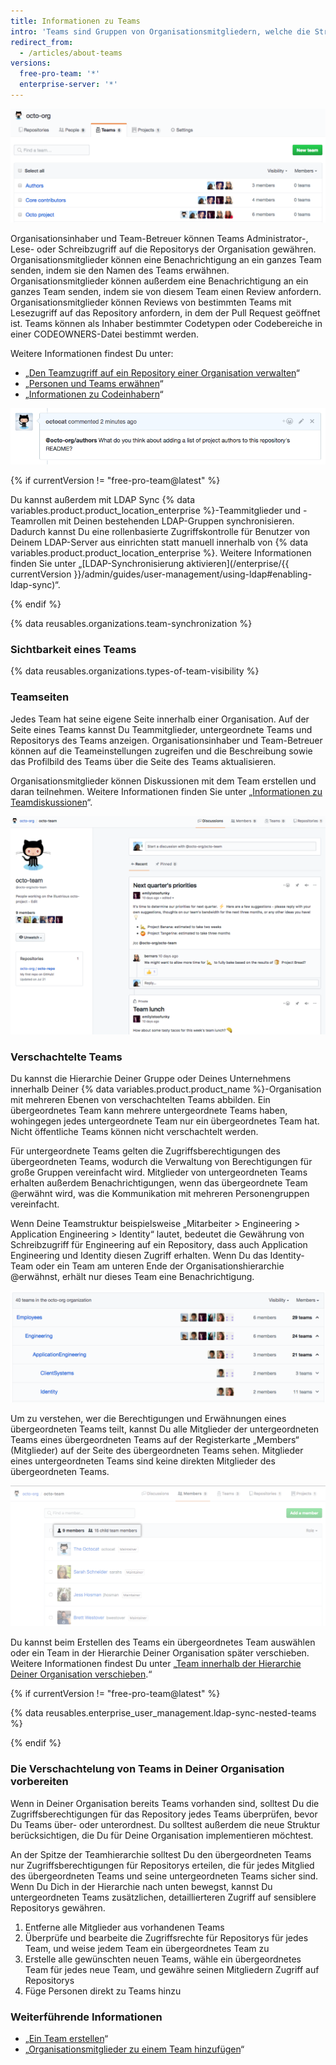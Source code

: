 ```yaml
---
title: Informationen zu Teams
intro: 'Teams sind Gruppen von Organisationsmitgliedern, welche die Struktur Deines Unternehmens oder Deiner Gruppe mit kaskadierenden Zugriffsberechtigungen und Erwähnungen widerspiegeln.'
redirect_from:
  - /articles/about-teams
versions:
  free-pro-team: '*'
  enterprise-server: '*'
---
```


![Liste der Teams in einer Organisation](/assets/images/help/teams/org-list-of-teams.png)

Organisationsinhaber und Team-Betreuer können Teams Administrator-, Lese- oder Schreibzugriff auf die Repositorys der Organisation gewähren. Organisationsmitglieder können eine Benachrichtigung an ein ganzes Team senden, indem sie den Namen des Teams erwähnen. Organisationsmitglieder können außerdem eine Benachrichtigung an ein ganzes Team senden, indem sie von diesem Team einen Review anfordern. Organisationsmitglieder können Reviews von bestimmten Teams mit Lesezugriff auf das Repository anfordern, in dem der Pull Request geöffnet ist. Teams können als Inhaber bestimmter Codetypen oder Codebereiche in einer CODEOWNERS-Datei bestimmt werden.

Weitere Informationen findest Du unter:
- „[Den Teamzugriff auf ein Repository einer Organisation verwalten](/articles/managing-team-access-to-an-organization-repository)“
- „[Personen und Teams erwähnen](/articles/basic-writing-and-formatting-syntax/#mentioning-people-and-teams)“
- „[Informationen zu Codeinhabern](/articles/about-code-owners/)“

![Bild einer Teamerwähnung](/assets/images/help/teams/team-mention.png)

{% if currentVersion != "free-pro-team@latest" %}

Du kannst außerdem mit LDAP Sync {% data variables.product.product_location_enterprise %}-Teammitglieder und -Teamrollen mit Deinen bestehenden LDAP-Gruppen synchronisieren. Dadurch kannst Du eine rollenbasierte Zugriffskontrolle für Benutzer von Deinem LDAP-Server aus einrichten statt manuell innerhalb von {% data variables.product.product_location_enterprise %}. Weitere Informationen finden Sie unter „[LDAP-Synchronisierung aktivieren](/enterprise/{{ currentVersion }}/admin/guides/user-management/using-ldap#enabling-ldap-sync)“.

{% endif %}

{% data reusables.organizations.team-synchronization %}

### Sichtbarkeit eines Teams

{% data reusables.organizations.types-of-team-visibility %}

### Teamseiten

Jedes Team hat seine eigene Seite innerhalb einer Organisation. Auf der Seite eines Teams kannst Du Teammitglieder, untergeordnete Teams und Repositorys des Teams anzeigen. Organisationsinhaber und Team-Betreuer können auf die Teameinstellungen zugreifen und die Beschreibung sowie das Profilbild des Teams über die Seite des Teams aktualisieren.

Organisationsmitglieder können Diskussionen mit dem Team erstellen und daran teilnehmen. Weitere Informationen finden Sie unter „[Informationen zu Teamdiskussionen](/articles/about-team-discussions)“.

![Teamseite mit einer Auflistung der Teammitglieder und Diskussionen](/assets/images/help/organizations/team-page-discussions-tab.png)

### Verschachtelte Teams

Du kannst die Hierarchie Deiner Gruppe oder Deines Unternehmens innerhalb Deiner {% data variables.product.product_name %}-Organisation mit mehreren Ebenen von verschachtelten Teams abbilden. Ein übergeordnetes Team kann mehrere untergeordnete Teams haben, wohingegen jedes untergeordnete Team nur ein übergeordnetes Team hat. Nicht öffentliche Teams können nicht verschachtelt werden.

Für untergeordnete Teams gelten die Zugriffsberechtigungen des übergeordneten Teams, wodurch die Verwaltung von Berechtigungen für große Gruppen vereinfacht wird. Mitglieder von untergeordneten Teams erhalten außerdem Benachrichtigungen, wenn das übergeordnete Team @erwähnt wird, was die Kommunikation mit mehreren Personengruppen vereinfacht.

Wenn Deine Teamstruktur beispielsweise „Mitarbeiter > Engineering > Application Engineering > Identity“ lautet, bedeutet die Gewährung von Schreibzugriff für Engineering auf ein Repository, dass auch Application Engineering und Identity diesen Zugriff erhalten. Wenn Du das Identity-Team oder ein Team am unteren Ende der Organisationshierarchie @erwähnst, erhält nur dieses Team eine Benachrichtigung.

![Teamseite mit einem übergeordneten und einem untergeordneten Team](/assets/images/help/teams/nested-teams-eng-example.png)

Um zu verstehen, wer die Berechtigungen und Erwähnungen eines übergeordneten Teams teilt, kannst Du alle Mitglieder der untergeordneten Teams eines übergeordneten Teams auf der Registerkarte „Members“ (Mitglieder) auf der Seite des übergeordneten Teams sehen. Mitglieder eines untergeordneten Teams sind keine direkten Mitglieder des übergeordneten Teams.

![Seite eines übergeordneten Teams mit allen Mitgliedern der untergeordneten Teams](/assets/images/help/teams/team-and-subteam-members.png)

Du kannst beim Erstellen des Teams ein übergeordnetes Team auswählen oder ein Team in der Hierarchie Deiner Organisation später verschieben. Weitere Informationen findest Du unter „[Team innerhalb der Hierarchie Deiner Organisation verschieben](/articles/moving-a-team-in-your-organization-s-hierarchy).“

{% if currentVersion != "free-pro-team@latest" %}

{% data reusables.enterprise_user_management.ldap-sync-nested-teams %}

{% endif %}

### Die Verschachtelung von Teams in Deiner Organisation vorbereiten

Wenn in Deiner Organisation bereits Teams vorhanden sind, solltest Du die Zugriffsberechtigungen für das Repository jedes Teams überprüfen, bevor Du Teams über- oder unterordnest. Du solltest außerdem die neue Struktur berücksichtigen, die Du für Deine Organisation implementieren möchtest.

An der Spitze der Teamhierarchie solltest Du den übergeordneten Teams nur Zugriffsberechtigungen für Repositorys erteilen, die für jedes Mitglied des übergeordneten Teams und seine untergeordneten Teams sicher sind. Wenn Du Dich in der Hierarchie nach unten bewegst, kannst Du untergeordneten Teams zusätzlichen, detaillierteren Zugriff auf sensiblere Repositorys gewähren.

1. Entferne alle Mitglieder aus vorhandenen Teams
2. Überprüfe und bearbeite die Zugriffsrechte für Repositorys für jedes Team, und weise jedem Team ein übergeordnetes Team zu
3. Erstelle alle gewünschten neuen Teams, wähle ein übergeordnetes Team für jedes neue Team, und gewähre seinen Mitgliedern Zugriff auf Repositorys
4. Füge Personen direkt zu Teams hinzu

### Weiterführende Informationen

- „[Ein Team erstellen](/articles/creating-a-team)“
- „[Organisationsmitglieder zu einem Team hinzufügen](/articles/adding-organization-members-to-a-team)“
